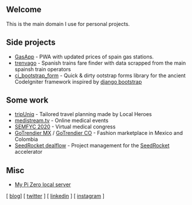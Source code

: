 ## Welcome

This is the main domain I use for personal projects.

## Side projects

- [GasApp](https://gasapp.dropdatabase.es/) - PWA with updated prices of spain gas stations.
- [trenvago](https://trenvago.dropdatabase.es/) - Spanish trains fare finder with data scrapped from the main spainsh train operators
- [ci_bootstrap_form](https://github.com/callmewind/ci_bootstrap_form) - Quick & dirty ootstrap forms library for the ancient CodeIgniter framework inspired by [django bootstrap](https://github.com/zostera/django-bootstrap3)

## Some work

- [tripUniq](https://www.tripuniq.com/) - Tailored travel planning made by Local Heroes
- [medistream.tv](https://medistream.tv/) - Online medical events
- [SEMFYC 2020](https://2020.congresodelasemfyc.com/) - Virtual medical congress
- [GoTrendier MX](http://www.gotrendier.com.co/) / [GoTrendier CO](http://www.gotrendier.com.co/) - Fashion marketplace in Mexico and Colombia
- [SeedRocket dealflow](https://dealflow.seedrocket.com/) - Project management for the [SeedRocket](https://www.seedrocket.com/) accelerator

## Misc
- [My Pi Zero local server](https://pi.dropdatabase.es) 

\[ [blog](https://www.eduardmartinez.es/)\] \[ [twitter](https://twitter.com/publicString) \] \[ [linkedin](https://www.linkedin.com/in/eduardmartinez/) \] \[ [instagram](https://www.instagram.com/applediagonal/) \]

